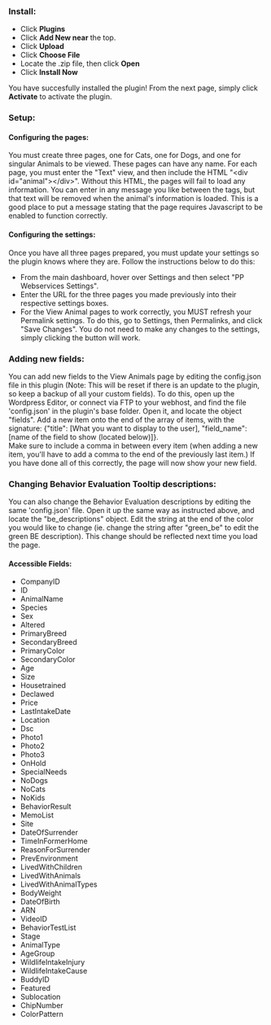 ### Install: 
* Click **Plugins**
* Click **Add New near** the top. 
* Click **Upload**
* Click **Choose File**
* Locate the .zip file, then click **Open**
* Click **Install Now**

You have succesfully installed the plugin! From the next page, simply click **Activate** to activate the plugin. 

### Setup:

#### Configuring the pages:
You must create three pages, one for Cats, one for Dogs, and one for singular Animals to be viewed. These pages can have any name. For each page, you must enter the "Text" view, and then include the HTML "&lt;div id="animal"&gt;&lt;/div&gt;". Without this HTML, the pages will fail to load any information. You can enter in any message you like between the tags, but that text will be removed when the animal's information is loaded. This is a good place to put a message stating that the page requires Javascript to be enabled to function correctly. 
#### Configuring the settings:
Once you have all three pages prepared, you must update your settings so the plugin knows where they are. Follow the instructions below to do this:
* From the main dashboard, hover over Settings and then select "PP Webservices Settings". 
* Enter the URL for the three pages you made previously into their respective settings boxes.
* For the View Animal pages to work correctly, you MUST refresh your Permalink settings. To do this, go to Settings, then Permalinks, and click "Save Changes". You do not need to make any changes to the settings, simply clicking the button will work.

### Adding new fields:
You can add new fields to the View Animals page by editing the config.json file in this plugin (Note: This will be reset if there is an update to the plugin, so keep a backup of all your custom fields). To do this, open up the Wordpress Editor, or connect via FTP to your webhost, and find the file 'config.json' in the plugin's base folder. Open it, and locate the object "fields". Add a new item onto the end of the array of items, with the signature:
    \{"title": \[What you want to display to the user\], "field_name": \[name of the field to show \(located below\)\]\}.   
Make sure to include a comma in between every item (when adding a new item, you'll have to add a comma to the end of the previously last item.)
If you have done all of this correctly, the page will now show your new field.

### Changing Behavior Evaluation Tooltip descriptions:
You can also change the Behavior Evaluation descriptions by editing the same 'config.json' file. Open it up the same way as instructed above, and locate the "be\_descriptions" object. Edit the string at the end of the color you would like to change (ie. change the string after "green\_be" to edit the green BE description). This change should be reflected next time you load the page.

#### Accessible Fields:
*  CompanyID
* ID
* AnimalName
* Species
* Sex
* Altered
* PrimaryBreed
* SecondaryBreed
* PrimaryColor
* SecondaryColor
* Age
* Size
* Housetrained
* Declawed
* Price
* LastIntakeDate
* Location
* Dsc
* Photo1
* Photo2
* Photo3
* OnHold
* SpecialNeeds
* NoDogs
* NoCats
* NoKids
* BehaviorResult
* MemoList
* Site
* DateOfSurrender
* TimeInFormerHome
* ReasonForSurrender
* PrevEnvironment
* LivedWithChildren
* LivedWithAnimals
* LivedWithAnimalTypes
* BodyWeight
* DateOfBirth
* ARN
* VideoID
* BehaviorTestList
* Stage
* AnimalType
* AgeGroup
* WildlifeIntakeInjury
* WildlifeIntakeCause
* BuddyID
* Featured
* Sublocation
* ChipNumber
* ColorPattern
